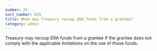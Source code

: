 ```yaml
---
number: 25
sort_number: 025
title: When may Treasury recoup ERA funds from a grantee?
category: admin
---
```


Treasury may recoup ERA funds from a grantee if the grantee does not comply with the applicable limitations on the use of those funds. 